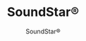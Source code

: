 ---
title: "SoundStar®"
image_primary: "img/Arktura-SoundStar-12-Ceiling-Feature-Image-v6-1600x1600.png"
image_secondary: "img/Arktura-SoundStar-Boston-MA_WEB_2-scaled.jpg"
description: "SoundStar%AE%20ceiling%20system%u2019s%20hexagonally%20shaped%20cellular%20coffers%20offer%20a%20scalable%20way%20to%20add%20geometric%20dimensionality%20and%20disrupt%20sound%u2019s%20ability%20to%20travel%20across%20a%20space.%20Each%20module%20is%20comprised%20of%20angled%20surfaces%20made%20from%20our%20Soft%20Sound%AE%20acoustical%20material%20%28100%25%20PET%20plastic%20with%20up%20to%2060%25%20recycled%20content%29%20with%20a%20metal%20substructure.%20Choose%20from%2012%u201D%20or%2024%u201D%20deep%20modules%2C%20to%20mix%20and%20match%20as%20desired.%20Thanks%20to%20its%20flexible%2C%20modular%20configuration%2C%20SoundStar%AE%20can%20adapt%20to%20a%20range%20of%20spaces%20and%20design%20visions%2C%20to%20create%20a%20spectacular%20visual%20effect.%20The%20design%20and%20sound%20capturing%20capabilities%20of%20this%20system%20offer%20a%20fresh%20effective%20approach%20to%20high%20performance%20sound%20attenuation.%20%A0"
designer: "Arktura"
subtitle: "SoundStar®"
href: "https://arktura.com/product/soundstar/"
tags: 
  - "arktura"
  - "Acoustic"
  - "Ceiling Clouds"
  - "ceiling-clouds"
category: "ceiling-clouds"
manufacturer: "Arktura"
slug: "/manufacturers/arktura/ceiling-clouds/arktura-sound-star"
---
